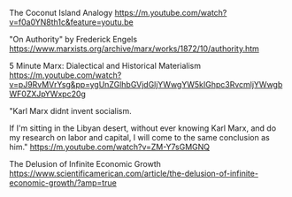 The Coconut Island Analogy
https://m.youtube.com/watch?v=f0a0YN8th1c&feature=youtu.be

"On Authority" by Frederick Engels
https://www.marxists.org/archive/marx/works/1872/10/authority.htm

5 Minute Marx: Dialectical and Historical Materialism
https://m.youtube.com/watch?v=pJ9RvMVrYsg&pp=ygUnZGlhbGVjdGljYWwgYW5kIGhpc3RvcmljYWwgbWF0ZXJpYWxpc20g

"Karl Marx didnt invent socialism.

If I'm sitting in the Libyan desert, without ever knowing Karl Marx, and do my research on labor and capital, I will come to the same conclusion as him."
https://m.youtube.com/watch?v=ZM-Y7sGMGNQ

The Delusion of Infinite Economic Growth
https://www.scientificamerican.com/article/the-delusion-of-infinite-economic-growth/?amp=true
